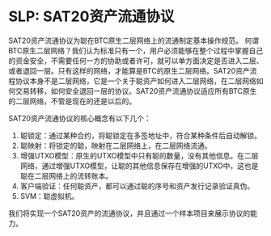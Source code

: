 SLP: SAT20资产流通协议
====

SAT20资产流通协议为聪在BTC原生二层网络上的流通制定基本操作规范。
何谓BTC原生二层网络？我们认为标准只有一个，用户必须能够在整个过程中掌握自己的资金安全，不需要任何一方的协助或者许可，就可以单方面决定是否进入二层、或者退回一层。只有这样的网络，才能算是BTC的原生二层网络。SAT20资产流程协议本身不是二层网络，它是一个关于聪资产如何进入二层网络，在二层网络如何交易转移，如何安全退回一层的协议。SAT20资产流通协议适应所有BTC原生的二层网络，不管是现在的还是以后的。

SAT20资产流通协议的核心概念有以下几个：
1. 聪锁定：通过某种合约，将聪锁定在多签地址中，符合某种条件后自动解锁。
2. 聪映射：将锁定的聪，映射在二层网络上，在二层网络流通。
3. 增强UTXO模型：原生的UTXO模型中只有聪的数量，没有其他信息。在二层网络，通过增强UTXO模型，让聪的其他信息保存在增强的UTXO中，这也是聪在二层网络上的流转账本。
4. 客户端验证：任何聪资产，都可以通过聪的序号和资产发行记录验证真伪。
5. SVM：聪虚拟机。


我们将实现一个SAT20资产的流通协议，并且通过一个样本项目来展示协议的能力。
